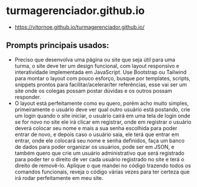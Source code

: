 # turmagerenciador.github.io
- https://vitornoe.github.io/turmagerenciador.github.io/

## Prompts principais usados:
- Preciso que desenvolva uma página ou site que seja útil para uma turma, o site deve ter um design funcional, com layout responsivo e interatividade implementada em JavaScript. Use Bootstrap ou Tailwind para montar o layout com pouco esforço, busque por templates, scripts, snippets prontos para facilitar/acelerar/ter referências, esse vai ser um site onde os colegas possam postar dúvidas e os outros possam responder.
- O layout está perfeitamente como eu quero, porém acho muito simples, primeiramente o usuário deve ver qual outro usuário está postando, crie um login quando o site iniciar, o usuário cairá em uma tela de login onde se for novo no site ele irá clicar em registrar, onde em registrar o usuário deverá colocar seu nome e mais a sua senha escolhida para poder entrar de novo, e depois caso o usuário saia, ele terá que entrar em entrar, onde ele colocará seu nome e senha definidos, faça um banco de dados para poder organizar os usuários, pode ser em JSON, e também quero que crie um usuário administrativo que será registrado para poder ter o direito de ver cada usuário registrado no site e terá o direito de removê-lo. Aplique o que mandei no código trazendo todos os comandos funcionais, reveja o código várias vezes para ter certeza que irá rodar perfeitamente em meu site.
